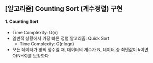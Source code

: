 ## [알고리즘] Counting Sort (계수정렬) 구현

#### 1. Counting Sort

- Time Complexity: O(n)
- 일반적 상황에서 가장 빠른 정렬 알고리즘:  Quick Sort
  - Time Complexity: O(nlogn)
- 모든 데이터가 양의 정수일 때, 데이터의 개수가 N, 데이터 중 최댓값이 k이면 O(N+K)를 보장한다

